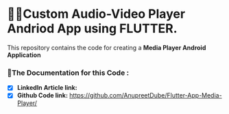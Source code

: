 # :musical_note::movie_camera:Custom Audio-Video Player Andriod App using FLUTTER.

This repository contains the code for creating a **Media Player Android Application**

### :link:The Documentation for this Code :

- [x] **LinkedIn Article link:** 
- [x] **Github Code link:** https://github.com/AnupreetDube/Flutter-App-Media-Player/
